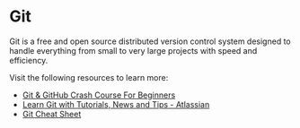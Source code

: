 # Git

Git is a free and open source distributed version control system designed to handle everything from small to very large projects with speed and efficiency.

Visit the following resources to learn more:

- [Git & GitHub Crash Course For Beginners](https://www.youtube.com/watch?v=SWYqp7iY_Tc)
- [Learn Git with Tutorials, News and Tips - Atlassian](https://www.atlassian.com/git)
- [Git Cheat Sheet](https://cs.fyi/guide/git-cheatsheet)
